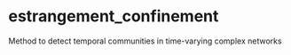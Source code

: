 estrangement_confinement
========================

Method to detect temporal communities in time-varying complex networks